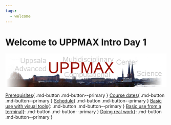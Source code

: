 ```yaml
---
tags:
  - welcome
---
```


# Welcome to UPPMAX Intro Day 1

![The UPPMAX logo](uppmax_logo.png)

[Prerequisites](prereqs.md){ .md-button .md-button--primary }
[Course dates](course_dates.md){ .md-button .md-button--primary }
[Schedule](schedule.md){ .md-button .md-button--primary }
[Basic use with visual tools](sessions/introduction_visual.md){: .md-button .md-button--primary }
[Basic use from a terminal](sessions/introduction_terminal.md){: .md-button .md-button--primary }
[Doing real work](sessions/introduction_real_work.md){: .md-button .md-button--primary }
